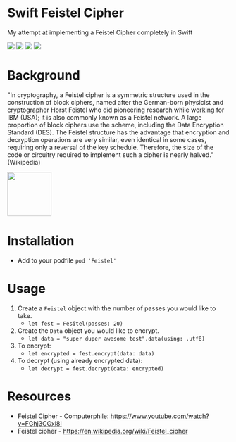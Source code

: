 # Swift Feistel Cipher
My attempt at implementing a Feistel Cipher completely in Swift 

![](https://img.shields.io/github/license/wvabrinskas/Swift-Feistel-Cipher)
![](https://img.shields.io/cocoapods/v/Feistel)
![](https://img.shields.io/badge/swift-5.1-orange)
![](https://img.shields.io/badge/iOS-13+-blue)

# Background

"In cryptography, a Feistel cipher is a symmetric structure used in the construction of block ciphers, named after the German-born physicist and cryptographer Horst Feistel who did pioneering research while working for IBM (USA); it is also commonly known as a Feistel network. A large proportion of block ciphers use the scheme, including the Data Encryption Standard (DES). The Feistel structure has the advantage that encryption and decryption operations are very similar, even identical in some cases, requiring only a reversal of the key schedule. Therefore, the size of the code or circuitry required to implement such a cipher is nearly halved." (Wikipedia)

<img width="100" src=".images/cipher.png&">

# Installation
- Add to your podfile `pod 'Feistel'`

# Usage
1. Create a `Feistel` object with the number of passes you would like to take. 
    - `let fest = Fesitel(passes: 20)`
2. Create the `Data` object you would like to encrypt.
    - `let data = "super duper awesome test".data(using: .utf8)`
3. To encrypt:
    - `let encrypted = fest.encrypt(data: data)`
4. To decrypt (using already encrypted data): 
    - `let decrypt = fest.decrypt(data: encrypted)`

# Resources 
- Feistel Cipher - Computerphile: https://www.youtube.com/watch?v=FGhj3CGxl8I
- Feistel cipher - https://en.wikipedia.org/wiki/Feistel_cipher
